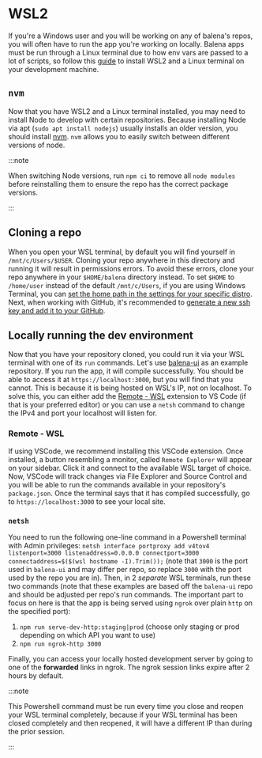 # WSL2

If you're a Windows user and you will be working on any of balena's repos, you will often have to run the app you're working on locally. Balena apps must be run through a Linux terminal due to how env vars are passed to a lot of scripts, so follow this [guide](https://docs.microsoft.com/en-us/windows/wsl/install-win10) to install WSL2 and a Linux terminal on your development machine.

## `nvm`

Now that you have WSL2 and a Linux terminal installed, you may need to install Node to develop with certain repositories. Because installing Node via apt (`sudo apt install nodejs`) usually installs an older version, you should install [nvm](https://github.com/nvm-sh/nvm). `nvm` allows you to easily switch between different versions of node.

:::note

When switching Node versions, run `npm ci` to remove all `node modules` before reinstalling them to ensure the repo has the correct package versions.

:::

## Cloning a repo

When you open your WSL terminal, by default you will find yourself in `/mnt/c/Users/$USER`. Cloning your repo anywhere in this directory and running it will result in permissions errors. To avoid these errors, clone your repo anywhere in your `$HOME/balena` directory instead. To set `$HOME` to `/home/user` instead of the default `/mnt/c/Users`, if you are using Windows Terminal, you can [set the home path in the settings for your specific distro](https://goulet.dev/posts/how-to-set-windows-terminal-starting-directory/). Next, when working with GitHub, it's recommended to [generate a new ssh key and add it to your GitHub](https://docs.github.com/en/github/authenticating-to-github/connecting-to-github-with-ssh/generating-a-new-ssh-key-and-adding-it-to-the-ssh-agent).

## Locally running the dev environment

Now that you have your repository cloned, you could run it via your WSL terminal with one of its `run` commands. Let's use [balena-ui](https://github.com/balena-io/balena-ui) as an example repository. If you run the app, it will compile successfully. You should be able to access it at `https://localhost:3000`, but you will find that you cannot. This is because it is being hosted on WSL's IP, not on localhost. To solve this, you can either add the [Remote - WSL](https://marketplace.visualstudio.com/items?itemName=ms-vscode-remote.remote-wsl) extension to VS Code (if that is your preferred editor) or you can use a `netsh` command to change the IPv4 and port your localhost will listen for.

### Remote - WSL

If using VSCode, we recommend installing this VSCode extension. Once installed, a button resembling a monitor, called `Remote Explorer` will appear on your sidebar. Click it and connect to the available WSL target of choice. Now, VSCode will track changes via File Explorer and Source Control and you will be able to run the commands available in your repository's `package.json`. Once the terminal says that it has compiled successfully, go to `https://localhost:3000` to see your local site.

### `netsh`

You need to run the following one-line command in a Powershell terminal with Admin privileges: `netsh interface portproxy add v4tov4 listenport=3000 listenaddress=0.0.0.0 connectport=3000 connectaddress=$($(wsl hostname -I).Trim());` (note that `3000` is the port used in `balena-ui` and may differ per repo, so replace `3000` with the port used by the repo you are in). Then, in 2 _separate_ WSL terminals, run these two commands (note that these examples are based off the `balena-ui` repo and should be adjusted per repo's run commands. The important part to focus on here is that the app is being served using `ngrok` over plain `http` on the specified port):

1. `npm run serve-dev-http:staging|prod` (choose only staging or prod depending on which API you want to use)
2. `npm run ngrok-http 3000`

Finally, you can access your locally hosted development server by going to one of the **forwarded** links in ngrok. The ngrok session links expire after 2 hours by default.

:::note

This Powershell command must be run every time you close and reopen your WSL terminal completely, because if your WSL terminal has been closed completely and then reopened, it will have a different IP than during the prior session.

:::
